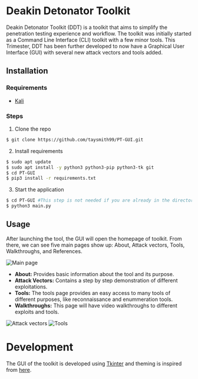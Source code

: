 # Deakin Detonator Toolkit

Deakin Detonator Toolkit (DDT) is a toolkit that aims to simplify the penetration testing experience and workflow. The toolkit was initially started as a Command Line Interface (CLI) toolkit with a few minor tools. This Trimester, DDT has been further developed to now have a Graphical User Interface (GUI) with several new attack vectors and tools added.

## Installation

### Requirements
* [Kali](https://www.kali.org/)

### Steps

1. Clone the repo
```bash
$ git clone https://github.com/taysmith99/PT-GUI.git
```

2. Install requirements

```bash
$ sudo apt update
$ sudo apt install -y python3 python3-pip python3-tk git
$ cd PT-GUI
$ pip3 install -r requirements.txt
```

3. Start the application

```bash
$ cd PT-GUI #This step is not needed if you are already in the directory.
$ python3 main.py
```

## Usage

After launching the tool, the GUI will open the homepage of toolkit. From there, we can see five main pages show up: About, Attack vectors, Tools, Walkthroughs, and References.

![Main page](https://gyazo.com/0c511c5fd1e5c8ce65247fb8e6b6b9e3.png)

- **About:** Provides basic information about the tool and its purpose.
- **Attack Vectors:** Contains a step by step demonstration of different exploitations.
- **Tools:** The tools page provides an easy access to many tools of different purposes, like reconnaissance and enummeration tools.
- **Walkthroughs:** This page will have video walkthroughs to different exploits and tools.

![Attack vectors](https://gyazo.com/1541331284ea3c948c54dbf1dc356b9a.png)
![Tools](https://gyazo.com/8278a773d58cbc0332104ab4fba69c27.png)

# Development

The GUI of the toolkit is developed using [Tkinter](https://docs.python.org/3/library/tkinter.html) and theming is inspired from [here](https://github.com/rdbende/Azure-ttk-theme).
